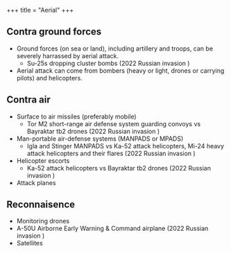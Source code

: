 +++
title = "Aerial"
+++

## Contra ground forces
- Ground forces (on sea or land), including artillery and troops, can be severely harrassed by aerial attack.
  - Su-25s dropping cluster bombs  (2022 Russian invasion )
- Aerial attack can come from bombers (heavy or light, drones or carrying pilots) and helicopters.


## Contra air
- Surface to air missiles (preferably mobile)
  - Tor M2 short-range air defense system guarding convoys vs Bayraktar tb2 drones (2022 Russian invasion )
- Man-portable air-defense systems (MANPADS or MPADS)
  - Igla and Stinger MANPADS vs Ka-52 attack helicopters, Mi-24 heavy attack helicopters and their flares  (2022 Russian invasion )
- Helicopter escorts
  - Ka-52 attack helicopters vs Bayraktar tb2 drones (2022 Russian invasion )
- Attack planes

## Reconnaisence
- Monitoring drones
- A-50U Airborne Early Warning & Command airplane  (2022 Russian invasion )
- Satellites